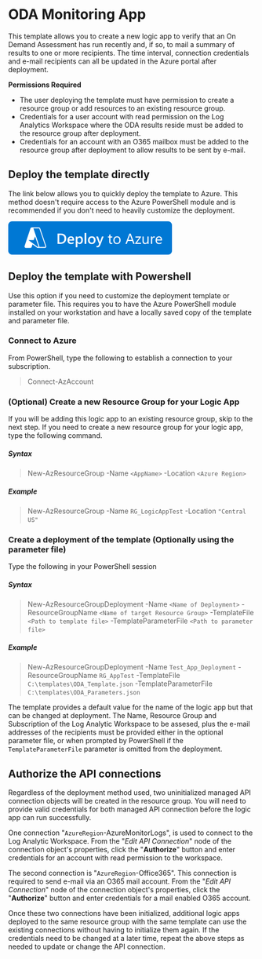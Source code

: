 # ODA Monitoring App
This template allows you to create a new logic app to verify that an On Demand Assessment has run recently and, if so, to mail a summary of results to one or more recipients. The time interval, connection credentials and e-mail recipients can all be updated in the Azure portal after deployment.

**Permissions Required**
- The user deploying the template must have permission to create a resource group or add resources to an existing resource group.
- Credentials for a user account with read permission on the Log Analytics Workspace where the ODA results reside must be added to the resource group after deployment.
- Credentials for an account with an O365 mailbox must be added to the resource group after deployment to allow results to be sent by e-mail.

## Deploy the template directly
The link below allows you to quickly deploy the template to Azure. This method doesn't require access to the Azure PowerShell module and is recommended if you don't need to heavily customize the deployment. 

[![Deploy To Azure](https://raw.githubusercontent.com/Azure/azure-quickstart-templates/master/1-CONTRIBUTION-GUIDE/images/deploytoazure.svg?sanitize=true)](https://portal.azure.com/#create/Microsoft.Template/uri/https%3A%2F%2Fraw.githubusercontent.com%2FRPesenko%2FAzure_Files%2Fmaster%2FTemplates%2FLogic%20Apps%2FODA%20Monitoring%20App%2FODA_Monitoring_template.json)

 
## Deploy the template with Powershell
Use this option if you need to customize the deployment template or parameter file. This requires you to have the Azure PowerShell module installed on your workstation and have a locally saved copy of the template and parameter file.

### Connect to Azure
From PowerShell, type the following to establish a connection to your subscription.
> Connect-AzAccount

### (Optional) Create a new Resource Group for your Logic App
If you will be adding this logic app to an existing resource group, skip to the next step. If you need to create a new resource group for your logic app, type the following command. 
##### Syntax
> New-AzResourceGroup -Name `<AppName>` -Location `<Azure Region>`
##### Example
> New-AzResourceGroup -Name `RG_LogicAppTest` -Location `"Central US"`

### Create a deployment of the template (Optionally using the parameter file) 
Type the following in your PowerShell session
##### Syntax
> New-AzResourceGroupDeployment 
  -Name `<Name of Deployment>` 
  -ResourceGroupName `<Name of target Resource Group>` 
  -TemplateFile `<Path to template file>` 
  -TemplateParameterFile `<Path to parameter file>`
##### Example
> New-AzResourceGroupDeployment 
  -Name `Test_App_Deployment` 
  -ResourceGroupName `RG_AppTest` 
  -TemplateFile `C:\templates\ODA_Template.json` 
  -TemplateParameterFile `C:\templates\ODA_Parameters.json`

The template provides a default value for the name of the logic app but that can be changed at deployment. The Name, Resource Group and Subscription of the Log Analytic Workspace to be assesed, plus the e-mail addresses of the recipients must be provided either in the optional parameter file, or when prompted by PowerShell if the `TemplateParameterFile` parameter is omitted from the deployment.

## Authorize the API connections
Regardless of the deployment method used, two uninitialized managed API connection objects will be created in the resource group. You will need to provide valid credentials for both managed API connection before the logic app can run successfully.

One connection "`AzureRegion`-AzureMonitorLogs", is used to connect to the Log Analytic Workspace. From the "_Edit API Connection_" node of the connection object's properties, click the "**Authorize**" button and enter credentials for an account with read permission to the workspace.

The second connection is "`AzureRegion`-Office365". This connection is required to send e-mail via an O365 mail account. From the "_Edit API Connection_" node of the connection object's properties, click the "**Authorize**" button and enter credentials for a mail enabled O365 account.

Once these two connections have been initialized, additional logic apps deployed to the same resource group with the same template can use the existing connections without having to initialize them again. If the credentials need to be changed at a later time, repeat the above steps as needed to update or change the API connection.